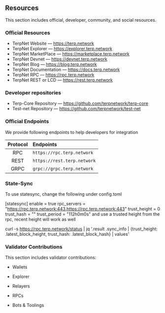## Resources
This section includes official, developer, community, and social resources.

### Official Resources
- TerpNet Website — https://terp.network
- TerpNet Explorer — https://explorer.terp.network
- TerpNet MarketPlace — https://marketplace.terp.network
- TerpNet Devnet — https://devnet.terp.network
- TerpNet Blog — https://blog.terp.network
- TerpNet Documentation — https://docs.terp.network
- TerpNet RPC — https://rpc.terp.network
- TerpNet REST or LCD — https://rest.terp.network
### Developer repositories
- Terp-Core Repository — https://github.com/terpnetwork/terp-core
- Test-net Repository — https://github.com/terpnetwork/test-net

### Official Endpoints
We provide following endpoints to help developers for integration

| Protocol | Endpoints                                 |
| :------: | :---------------------------------------- |
|   RPC    | `https://rpc.terp.network`             |
|   REST   | `https://rest.terp.network`            |
|   GRPC   | `grpc://grpc.terp.network`             |
 
### State-Sync
To use statesync, change the following under config.toml

[statesync]
enable = true
rpc_servers = "https://rpc.terp.network:443,https://rpc.terp.network:443"
trust_height = 0
trust_hash = ""
trust_period = "112h0m0s"
and use a trusted height from the rpc, recent height will work as well

curl -s https://rpc.terp.network/status | jq '.result .sync_info | {trust_height: .latest_block_height, trust_hash: .latest_block_hash} | values'

### Validator Contributions
This section includes validator contributions:

- Wallets

- Explorer

- Relayers

- RPCs

- Bots & Toolings
